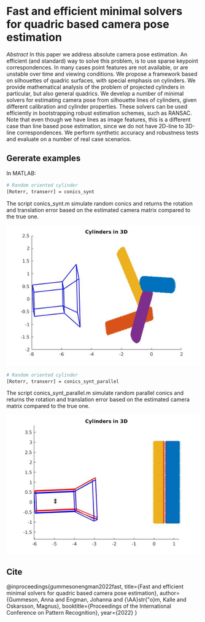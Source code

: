# Fast and efficient minimal solvers for quadric based camera pose estimation

*Abstract* In this paper we address absolute camera pose estimation. An efficient (and standard) way to solve this problem, is to use sparse keypoint correspondences. In many cases point features are not available, or are unstable over time and  viewing conditions.  We propose a framework based on silhouettes of quadric surfaces, with special emphasis on cylinders.  We provide mathematical analysis of the problem of projected cylinders in particular, but also general quadrics. We develop a number of minimal solvers for estimating camera pose from silhouette lines of cylinders, given different calibration and cylinder properties. These solvers can be used efficiently in  bootstrapping robust estimation schemes, such as RANSAC.  Note that even though we have lines as image features, this is a different case than line based pose estimation, since we do not have 2D-line to 3D-line correspondences. We perform synthetic accuracy and robustness tests and evaluate on a number of real case scenarios. 

## Gererate examples

In MATLAB:

```bash
# Random oriented cylinder
[Roterr, transerr] = conics_synt
```

The script conics_synt.m simulate random conics and returns the rotation and translation error based on
the estimated camera matrix compared to the true one.

![image](images/synt_image.jpg)

```bash
# Random oriented cylinder
[Roterr, transerr] = conics_synt_parallel
```

The script conics_synt_parallel.m simulate random parallel conics and returns the rotation and translation error based on
the estimated camera matrix compared to the true one.

![image](images/synt_parallell_image.jpg)

## Cite

@inproceedings{gummesonengman2022fast,
  title={Fast and efficient minimal solvers for quadric based camera pose estimation},
  author={Gummeson, Anna and Engman, Johanna and {\AA}str{\"o}m, Kalle and Oskarsson, Magnus},
  booktitle={Proceedings of the International Conference on Pattern Recognition},
  year={2022}
}
